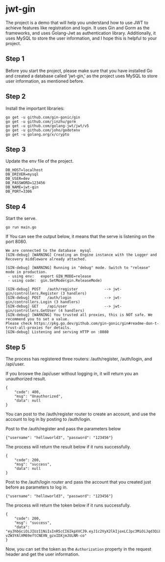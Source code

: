 # jwt-gin

The project is a demo that will help you understand how to use JWT to achieve features like registration and login. It uses Gin and Gorm as the frameworks, and uses Golang-Jwt as authentication library. Additionally, it uses MySQL to store the user information, and I hope this is helpful to your project.

## Step 1
Before you start the project, please make sure that you have installed Go and created a database called 'jwt-gin,' as the project uses MySQL to store user information, as mentioned before.

## Step 2
Install the important libraries:
 ```
go get -u github.com/gin-gonic/gin
go get -u github.com/jinzhu/gorm
go get -u github.com/golang-jwt/jwt/v5
go get -u github.com/joho/godotenv
go get -u golang.org/x/crypto

 ```

## Step 3
Update the env file of the project.
```
DB_HOST=localhost                  
DB_DRIVER=mysql              
DB_USER=dev
DB_PASSWORD=123456
DB_NAME=jwt-gin
DB_PORT=3306
```

## Step 4
Start the serve.
```
go run main.go
```

If You can see the output below, it means that the serve is listening on the port 8080.
```
We are connected to the database  mysql
[GIN-debug] [WARNING] Creating an Engine instance with the Logger and Recovery middleware already attached.

[GIN-debug] [WARNING] Running in "debug" mode. Switch to "release" mode in production.
 - using env:   export GIN_MODE=release
 - using code:  gin.SetMode(gin.ReleaseMode)

[GIN-debug] POST   /auth/register            --> jwt-gin/controllers.Register (3 handlers)
[GIN-debug] POST   /auth/login               --> jwt-gin/controllers.Login (3 handlers)
[GIN-debug] GET    /api/user                 --> jwt-gin/controllers.GetUser (4 handlers)
[GIN-debug] [WARNING] You trusted all proxies, this is NOT safe. We recommend you to set a value.
Please check https://pkg.go.dev/github.com/gin-gonic/gin#readme-don-t-trust-all-proxies for details.
[GIN-debug] Listening and serving HTTP on :8080
```

## Step 5 

The process has registered three routers: /auth/register, /auth/login, and /api/user.

If you broswe the /api/user without logging in, it will return you an unauthorized result.

```
{
    "code": 400,
    "msg": "Unauthorized",
    "data": null
}
```

You can post to the /auth/register router to create an account, and use the account to log in by posting to /auth/login.


Post to the /auth/register and pass the parameters below
```
{"username": "helloworld3", "password": "123456"}
```
The process will return the result below if it runs successfully. 
```
{
    "code": 200,
    "msg": "success",
    "data": null
}
```

Post to the /auth/login router and pass the account that you created just before as parameters to log in.
```
{"username": "helloworld3", "password": "123456"}
```
The process will return the token below if it runs successfully.
```
{
    "code": 200,
    "msg": "success",
    "data": "eyJhbGciOiJIUzI1NiIsInR5cCI6IkpXVCJ9.eyJ1c2VyX2lkIjoxLCJpc3MiOiJqd3QiLCJleHAiOjE3NTI2NDkyMzJ9.KzzMEc-vZW3YAlXM69eftCNEXN_gzxIDXjmJULNR-co"
}
```
Now, you can set the token as the `Authorization` property in the request header and get the user information.


